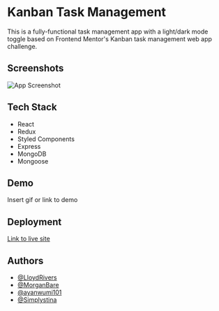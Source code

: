 # Kanban Task Management

This is a fully-functional task management app with a light/dark 
mode toggle based on Frontend Mentor's Kanban task management web app challenge.





## Screenshots

![App Screenshot](https://www.dropbox.com/s/amcznjb5jbcntyd/Desktop%20-%20Board%20-%20Dark%20%281%29.jpg?raw=1)


## Tech Stack

- React 
- Redux 
- Styled Components
- Express
- MongoDB
- Mongoose


## Demo

Insert gif or link to demo


## Deployment

[Link to live site](https://merry-gecko-5531a6.netlify.app/)


## Authors

- [@LloydRivers](https://github.com/LloydRivers)
- [@MorganBare](https://github.com/MorganBare)
- [@ayanwumi101](https://github.com/ayanwumi101)
- [@Simplystina](https://github.com/Simplystina)

